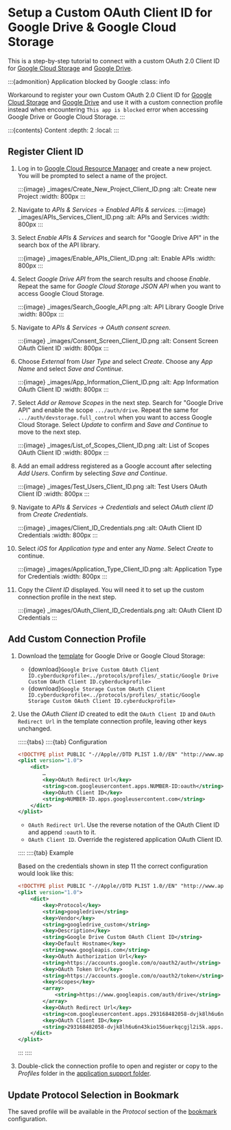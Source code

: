 Setup a Custom OAuth Client ID for Google Drive & Google Cloud Storage
===

This is a step-by-step tutorial to connect with a custom OAuth 2.0 Client ID for [Google Cloud Storage](../protocols/googlecloudstorage.md) and [Google Drive](../protocols/googledrive.md).

:::{admonition} Application blocked by Google
:class: info

Workaround to register your own Custom OAuth 2.0 Client ID for [Google Cloud Storage](../protocols/googlecloudstorage.md) and [Google Drive](../protocols/googledrive.md) and use it with a custom connection profile instead when encountering `This app is blocked` error when accessing Google Drive or Google Cloud Storage.
:::

:::{contents} Content
:depth: 2
:local:
:::

## Register Client ID

1. Log in to [Google Cloud Resource Manager](https://console.cloud.google.com/cloud-resource-manager) and create a new project. You will be prompted to select a name of the project.

    :::{image} _images/Create_New_Project_Client_ID.png
    :alt: Create new Project
    :width: 800px
    :::

2. Navigate to _APIs & Services_ → _Enabled APIs & services_.
    :::{image} _images/APIs_Services_Client_ID.png
    :alt: APIs and Services
    :width: 800px
    :::

3. Select _Enable APIs & Services_ and search for "Google Drive API" in the search box of the API library.

    :::{image} _images/Enable_APIs_Client_ID.png
    :alt: Enable APIs
    :width: 800px
    :::

4. Select _Google Drive API_ from the search results and choose _Enable_. Repeat the same for _Google Cloud Storage JSON API_ when you want to access Google Cloud Storage.

    :::{image} _images/Search_Google_API.png
    :alt: API Library Google Drive
    :width: 800px
    :::

5. Navigate to _APIs & Services → OAuth consent screen_.

    :::{image} _images/Consent_Screen_Client_ID.png
    :alt: Consent Screen OAuth Client ID
    :width: 800px
    :::

6. Choose _External_ from _User Type_ and select _Create_. Choose any _App Name_ and select _Save and Continue_.

    :::{image} _images/App_Information_Client_ID.png
    :alt: App Information OAuth Client ID
    :width: 800px
    :::

7. Select _Add or Remove Scopes_ in the next step. Search for "Google Drive API" and enable the scope `.../auth/drive`. Repeat the same for `.../auth/devstorage.full_control` when you want to access Google Cloud Storage. Select _Update_ to confirm and _Save and Continue_ to move to the next step.

    :::{image} _images/List_of_Scopes_Client_ID.png
    :alt: List of Scopes OAuth Client ID
    :width: 800px
    :::

8. Add an email address registered as a Google account after selecting _Add Users_. Confirm by selecting _Save and Continue_.

    :::{image} _images/Test_Users_Client_ID.png
    :alt: Test Users OAuth Client ID
    :width: 800px
    :::

9. Navigate to _APIs & Services → Credentials_ and select _OAuth client ID_ from _Create Credentials_.

    :::{image} _images/Client_ID_Credentials.png
    :alt: OAuth Client ID Credentials
    :width: 800px
    :::

10. Select _iOS_ for _Application type_ and enter any _Name_. Select _Create_ to continue.

     :::{image} _images/Application_Type_Client_ID.png
     :alt: Application Type for Credentials
     :width: 800px
     :::

11. Copy the _Client ID_ displayed. You will need it to set up the custom connection profile in the next step.

     :::{image} _images/OAuth_Client_ID_Credentials.png
     :alt: OAuth Client ID Credentials
     :::

## Add Custom Connection Profile

1. Download the [template](../protocols/profiles/google_client_id.md#sample-google-drive-with-custom-oauth-client-id-connection-profile) for Google Drive or Google Cloud Storage:
   - {download}`Google Drive Custom OAuth Client ID.cyberduckprofile<../protocols/profiles/_static/Google Drive Custom OAuth Client ID.cyberduckprofile>`
   - {download}`Google Storage Custom OAuth Client ID.cyberduckprofile<../protocols/profiles/_static/Google Storage Custom OAuth Client ID.cyberduckprofile>`

2. Use the _OAuth Client ID_ created to edit the `OAuth Client ID` and `OAuth Redirect Url` in the template connection profile, leaving other keys unchanged.

    :::::{tabs}
    ::::{tab} Configuration
    
    ```xml
    <!DOCTYPE plist PUBLIC "-//Apple//DTD PLIST 1.0//EN" "http://www.apple.com/DTDs/PropertyList-1.0.dtd">
    <plist version="1.0">
        <dict>
            …
            <key>OAuth Redirect Url</key>
            <string>com.googleusercontent.apps.NUMBER-ID:oauth</string>
            <key>OAuth Client ID</key>
            <string>NUMBER-ID.apps.googleusercontent.com</string>
        </dict>
    </plist>
    ```
    
    - `OAuth Redirect Url`. Use the reverse notation of the OAuth Client ID and append `:oauth` to it.
    - `OAuth Client ID`. Override the registered application OAuth Client ID.
    
    ::::
    ::::{tab} Example
    
    Based on the credentials shown in step 11 the correct configuration would look like this:
    
    ```xml
    <!DOCTYPE plist PUBLIC "-//Apple//DTD PLIST 1.0//EN" "http://www.apple.com/DTDs/PropertyList-1.0.dtd">
    <plist version="1.0">
        <dict>
            <key>Protocol</key>
            <string>googledrive</string>
            <key>Vendor</key>
            <string>googledrive_custom</string>
            <key>Description</key>
            <string>Google Drive Custom OAuth Client ID</string>
            <key>Default Hostname</key>
            <string>www.googleapis.com</string>
            <key>OAuth Authorization Url</key>
            <string>https://accounts.google.com/o/oauth2/auth</string>
            <key>OAuth Token Url</key>
            <string>https://accounts.google.com/o/oauth2/token</string>
            <key>Scopes</key>
            <array>
                <string>https://www.googleapis.com/auth/drive</string>
            </array>
            <key>OAuth Redirect Url</key>
            <string>com.googleusercontent.apps.293168482058-dvjk8lh6u6n43kio156uerkqcgjl2i5k:oauth</string>
            <key>OAuth Client ID</key>
            <string>293168482058-dvjk8lh6u6n43kio156uerkqcgjl2i5k.apps.googleusercontent.com</string>
        </dict>
    </plist>
    ```
    
    :::
    ::::

3. Double-click the connection profile to open and register or copy to the _Profiles_ folder in the [application support folder](../cyberduck/support.md#application-support-folder).

## Update Protocol Selection in Bookmark

The saved profile will be available in the _Protocol_ section of the [bookmark](../cyberduck/bookmarks.md#bookmark-options) configuration. 